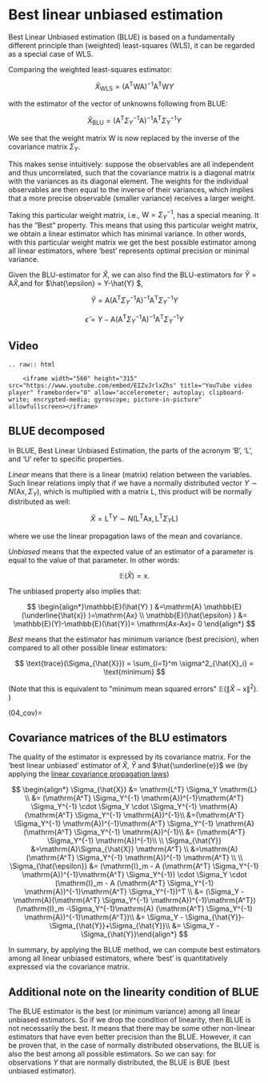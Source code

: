 # Best linear unbiased estimation
Best Linear Unbiased estimation (BLUE) is based on a fundamentally different  principle than (weighted) least-squares (WLS), it can be regarded as a special case of WLS.

Comparing the weighted least-squares estimator:

$$ 
\hat{X}_{\text{WLS}}= \mathrm{(\mathrm{A^T} W \mathrm{A})^{-1} \mathrm{A^T} W} Y
$$

with the estimator of the vector of unknowns following from BLUE:

$$
\hat{X}_{\text{BLU}}= (\mathrm{A^T} \Sigma_Y^{-1} \mathrm{A})^{-1} \mathrm{A^T} \Sigma_Y^{-1} Y
$$

We see that the weight matrix $\mathrm{W}$ is now replaced by the inverse of the covariance matrix $\Sigma_Y$.

This makes sense intuitively: suppose the observables are all independent and thus uncorrelated, such that the covariance matrix is a diagonal matrix with the variances as its diagonal element. The weights for the individual observables are then equal to the inverse of their variances, which implies that a more precise observable (smaller variance) receives a larger weight.

Taking this particular weight matrix, i.e., $\mathrm{W}=\Sigma_Y^{-1}$, has a special meaning. It has the “Best” property. This means that using this particular weight matrix, we obtain a linear estimator which has minimal variance. In other words, with this particular weight matrix we get the best possible estimator among all linear estimators, where ‘best’ represents optimal precision or minimal variance.

Given the BLU-estimator for $\hat{X}$, we can also find the BLU-estimators for $\hat{Y} =\mathrm{A}\hat{X}$,and for $\hat{\epsilon} =  Y-\hat{Y} $,

$$
\hat{Y}= \mathrm{A}(\mathrm{A^T} \Sigma_Y^{-1} \mathrm{A})^{-1} \mathrm{A^T} \Sigma_Y^{-1} Y
$$

$$
\hat{\epsilon}= Y-\mathrm{A}(\mathrm{A^T} \Sigma_Y^{-1} \mathrm{A})^{-1} \mathrm{A^T} \Sigma_Y^{-1} Y
$$

## Video

```{eval-rst}
.. raw:: html

    <iframe width="560" height="315" src="https://www.youtube.com/embed/EIZvJrlxZhs" title="YouTube video player" frameborder="0" allow="accelerometer; autoplay; clipboard-write; encrypted-media; gyroscope; picture-in-picture" allowfullscreen></iframe>
```

## BLUE decomposed
In BLUE, Best Linear Unbiased Estimation, the parts of the acronym ‘B’, ‘L’, and ‘U’ refer to specific properties.

*Linear* means that there is a linear (matrix) relation between the variables. Such linear relations imply that if we have a normally distributed vector $Y\sim N(\mathrm{Ax},\Sigma_Y)$, which is multiplied with a matrix $\mathrm{L}$, this product will be normally distributed as well:

$$
\hat{X}=\mathrm{L^T}Y\sim N(\mathrm{L^TAx},\mathrm{L^T} \Sigma_Y \mathrm{L})
$$ 

where we use the linear propagation laws of the mean and covariance.

*Unbiased* means that the expected value of an estimator of a parameter is equal to the value of that parameter. In other words: 

$$
\mathbb{E}(\hat{X})= \mathrm{x}.
$$

The unbiased property also implies that:

$$
\begin{align*}\mathbb{E}(\hat{Y} ) &=\mathrm{A} \mathbb{E}(\underline{\hat{x}} )=\mathrm{Ax} \\ \mathbb{E}(\hat{\epsilon} )  &= \mathbb{E}(Y)-\mathbb{E}(\hat{Y})= \mathrm{Ax-Ax}= 0 \end{align*}
$$

*Best* means that the estimator has minimum variance (best precision), when compared to all other possible linear estimators:

$$
\text{trace}(\Sigma_{\hat{X}}) = \sum_{i=1}^m \sigma^2_{\hat{X}_i} = \text{minimum}
$$


(Note that this is equivalent to "minimum mean squared errors" $\mathbb{E}(\|\hat{X}-\mathrm{x}\|^2)$. )

(04_cov)=
## Covariance matrices of the BLU estimators
The quality of the estimator is expressed by its covariance matrix. For the ‘best linear unbiased’ estimator of $\hat{X}$, $\hat{Y}$  and $\hat{\underline{e}}$ we (by applying the [linear covariance propagation laws](99_proplaw))

$$
\begin{align*}
\Sigma_{\hat{X}} &= \mathrm{L^T} \Sigma_Y \mathrm{L} \\ &= (\mathrm{A^T} \Sigma_Y^{-1} \mathrm{A})^{-1}\mathrm{A^T} \Sigma_Y^{-1} \cdot \Sigma_Y \cdot \Sigma_Y^{-1} \mathrm{A} (\mathrm{A^T} \Sigma_Y^{-1} \mathrm{A})^{-1}\\ &=(\mathrm{A^T} \Sigma_Y^{-1} \mathrm{A})^{-1}\mathrm{A^T} \Sigma_Y^{-1} \mathrm{A} (\mathrm{A^T} \Sigma_Y^{-1} \mathrm{A})^{-1}\\ &= (\mathrm{A^T} \Sigma_Y^{-1} \mathrm{A})^{-1}\\ \\ \Sigma_{\hat{Y}} &=\mathrm{A}\Sigma_{\hat{X}} \mathrm{A^T} \\ &=\mathrm{A} (\mathrm{A^T} \Sigma_Y^{-1} \mathrm{A})^{-1} \mathrm{A^T} \\ \\
\Sigma_{\hat{\epsilon}} &= (\mathrm{I}_m - A (\mathrm{A^T} \Sigma_Y^{-1} \mathrm{A})^{-1}\mathrm{A^T} \Sigma_Y^{-1}) \cdot \Sigma_Y \cdot (\mathrm{I}_m - A (\mathrm{A^T} \Sigma_Y^{-1} \mathrm{A})^{-1}\mathrm{A^T} \Sigma_Y^{-1})^T \\ &= (\Sigma_Y - \mathrm{A}(\mathrm{A^T} \Sigma_Y^{-1} \mathrm{A})^{-1}\mathrm{A^T}) (\mathrm{I}_m -\Sigma_Y^{-1}\mathrm{A} (\mathrm{A^T} \Sigma_Y^{-1} \mathrm{A})^{-1}\mathrm{A^T})\\ &= \Sigma_Y - \Sigma_{\hat{Y}}-\Sigma_{\hat{Y}}+\Sigma_{\hat{Y}}\\ &= \Sigma_Y - \Sigma_{\hat{Y}}\end{align*}
$$

In summary, by applying the BLUE method, we can compute best estimators among all linear unbiased estimators, where ‘best’ is quantitatively expressed via the covariance matrix.


## Additional note on the linearity condition of BLUE 
The BLUE estimator is the best (or minimum variance) among all linear unbiased estimators. So if we drop the condition of linearity, then BLUE is not necessarily the best.  It means that there may be some other non-linear estimators that have even better precision than the BLUE. However, it can be proven that, in the case of normally distributed observations, the BLUE is also the best among all possible estimators. So we can say: for observations $Y$ that are normally distributed, the BLUE is BUE (best unbiased estimator). 
